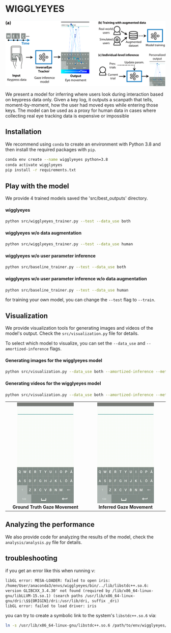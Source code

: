 # WIGGLYEYES

[//]: # (add the teaser image here from figs/teaser.png)
![teaser](figs/teaser.png)

We present a model for inferring where users look during interaction based on keypress data only. Given a key log, it outputs a scanpath
that tells, moment-by-moment, how the user had moved eyes while entering those keys. The model can be used as a proxy for human
data in cases where collecting real eye tracking data is expensive or impossible

## Installation

[//]: # (first create a conda env with python3.8, then pip install -r requirements.txt)
[//]: # (then install the package with pip install -e .)

We recommend using `conda` to create an environment with Python 3.8 and then install the required packages with `pip`.

```bash
conda env create --name wigglyeyes python=3.8
conda activate wigglyeyes
pip install -r requirements.txt
```
## Play with the model

We provide 4 trained models saved the 'src/best_outputs' directory.

#### wigglyeyes

```bash
python src/wigglyeyes_trainer.py --test --data_use both
```

#### wigglyeyes w/o data augmentation

```bash
python src/wigglyeyes_trainer.py --test --data_use human
```

#### wigglyeyes w/o user parameter inference


```bash
python src/baseline_trainer.py --test --data_use both
```

#### wigglyeyes w/o user parameter inference w/o data augmentation

```bash
python src/baseline_trainer.py --test --data_use human
```

for training your own model, you can change the `--test` flag to `--train`.

## Visualization

We provide visualization tools for generating images and videos of the model's output. Check the `src/visualization.py` file for details.

To select which model to visualize, you can set the `--data_use` and `--amortized-inference` flags.

#### Generating images for the wigglyeyes model

```bash
python src/visualization.py --data_use both --amortized-inference --method image
```

#### Generating videos for the wigglyeyes model

```bash
python src/visualization.py --data_use both --amortized-inference --method video
```

<table align="center">
  <tr>
    <td align="center">
      <img src="figs/example_ground_truth.gif" width="75%" alt="Example Ground Truth GIF"><br>
      <b>Ground Truth Gaze Movement</b>
    </td>
    <td align="center">
      <img src="figs/example_predicted.gif" width="75%" alt="Example Predicted GIF"><br>
      <b>Inferred Gaze Movement</b>
    </td>
  </tr>
</table>

## Analyzing the performance

We also provide code for analyzing the results of the model, check the `analysis/analysis.py` file for details.


## troubleshooting

if you get an error like this when running v:

```
libGL error: MESA-LOADER: failed to open iris: /home/User/anaconda3/envs/wigglyeyes/bin/../lib/libstdc++.so.6: version GLIBCXX_3.4.30' not found (required by /lib/x86_64-linux-gnu/libLLVM-15.so.1) (search paths /usr/lib/x86_64-linux-gnu/dri:\$${ORIGIN}/dri:/usr/lib/dri, suffix _dri)
libGL error: failed to load driver: iris
```

you can try to create a symbolic link to the system's `libstdc++.so.6` via:

```bash
ln -s /usr/lib/x86_64-linux-gnu/libstdc++.so.6 /path/to/env/wigglyeyes/lib/libstdc++.so.6
```

